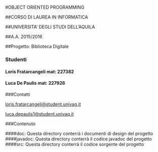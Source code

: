 
#OBJECT ORIENTED PROGRAMMING

##CORSO DI LAUREA IN INFORMATICA

##UNIVERSITA’ DEGLI STUDI DELL’AQUILA

##A.A. 2015/2016

##Progetto: Biblioteca Digitale

### Studenti
#### Loris Fratarcangeli mat: 227382
#### Luca De Paulis mat: 227926

###Contatti

[loris.fratarcangeli@student.univaq.it](mailto:loris.fratarcangeli@student.univaq.it)  

[luca.depaulis1@student.univaq.it](mailto:luca.depaulis1@student.univaq.it)

###Contenuto

####doc: Questa directory conterrà i documenti di design del progetto
####javadoc: Questa directory conterrà il codice javadoc del progetto
####src: Questa directory conterrà il codice sorgente del progetto